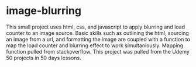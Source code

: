 # image-blurring

This small project uses html, css, and javascript to apply blurring and load counter to an image source. Basic skills such as outlining the html, sourcing an image from a url, and formatting the image are coupled with a function to map the load counter and blurring effect to work simultaniously. Mapping function pulled from stackoverflow. This project was pulled from the Udemy 50 projects in 50 days lessons.
